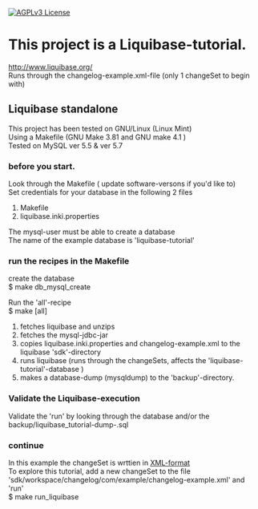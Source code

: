 [![AGPLv3 License](http://img.shields.io/badge/license-AGPLv3-blue.svg) ](https://github.com/Inkimar/liquibase-tutorial/blob/master/LICENSE)

# This project is a Liquibase-tutorial.
http://www.liquibase.org/ <br>
Runs through the changelog-example.xml-file (only 1 changeSet to begin with) <br>

## Liquibase standalone
This project has been tested on GNU/Linux (Linux Mint) <br>
Using a Makefile (GNU Make 3.81 and GNU make 4.1 ) <br>
Tested on MySQL ver 5.5 & ver 5.7 <br>


### before you start.
Look through the Makefile ( update software-versons if you'd like to) <br>
Set credentials for your database in the following 2 files <br>

1. Makefile
2. liquibase.inki.properties

The mysql-user must be able to create a database <br>
The name of the example database is 'liquibase-tutorial' <br>

### run the recipes in the Makefile

create the database <br>
$ make db_mysql_create <br>


Run the 'all'-recipe<br>
$ make [all]

1. fetches liquibase and unzips
2. fetches the mysql-jdbc-jar
3. copies liquibase.inki.properties and changelog-example.xml to the liquibase 'sdk'-directory
4. runs liquibase (runs through the changeSets, affects the 'liquibase-tutorial'-database )
5. makes a database-dump (mysqldump) to the 'backup'-directory.

### Validate the Liquibase-execution
Validate the 'run' by looking through the database and/or the backup/liquibase_tutorial-dump-<data-time>.sql

### continue
In this example the changeSet is wrttien in [XML-format](http://www.liquibase.org/documentation/xml_format.html) <br>
To explore this tutorial, add a new changeSet to the file 'sdk/workspace/changelog/com/example/changelog-example.xml' and 'run' <br>
$ make run_liquibase <br>
